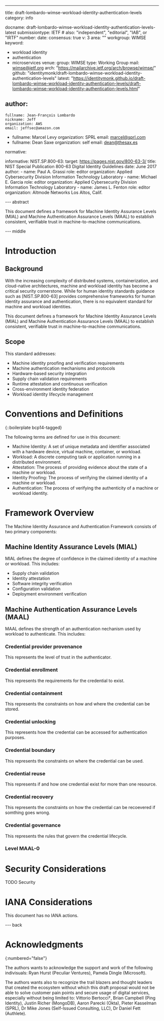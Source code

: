 ---
title: draft-lombardo-wimse-workload-identity-authentication-levels
category: info

docname: draft-lombardo-wimse-workload-identity-authentication-levels-latest
submissiontype: IETF  # also: "independent", "editorial", "IAB", or "IRTF"
number:
date:
consensus: true
v: 3
area: ""
workgroup: WIMSE
keyword:
 - workload identity
 - authentication
 - microservices
venue:
 group: WIMSE
 type: Working Group
 mail: wimse@ietf.org
 arch: "https://mailarchive.ietf.org/arch/browse/wimse/"
 github: "identitymonk/draft-lombardo-wimse-workload-identity-authentication-levels"
 latest: "https://identitymonk.github.io/draft-lombardo-wimse-workload-identity-authentication-levels/draft-lombardo-wimse-workload-identity-authentication-levels.html"

author:
 -
    fullname: Jean-François Lombardo
    nickname: Jeff
    organization: AWS
    email: jeffsec@amazon.com
 -
   fullname: Marcel Levy
   organization: SPRL
   email: marcel@sprl.com
 -
   fullname: Dean Saxe
   organization: self
   email: dean@thesax.es

normative:

informative:
  NIST.SP.800-63:
    target: https://pages.nist.gov/800-63-3/
    title: NIST Special Publication 800-63 Digital Identity Guidelines
    date: June 2017
    author:
      -
        name: Paul A. Grassi
        role: editor
        organization: Applied Cybersecurity Division Information Technology Laboratory
      -
        name: Michael E. Garcia
        role: editor
        organization: Applied Cybersecurity Division Information Technology Laboratory
      -
        name: James L. Fenton
        role: editor
        organization: Altmode Networks Los Altos, Calif.


--- abstract

This document defines a framework for Machine Identity Assurance Levels (MIAL) and Machine Authentication Assurance Levels (MAAL) to establish consistent, verifiable trust in machine-to-machine communications.

--- middle

# Introduction

## Background

With the increasing complexity of distributed systems, containerization, and cloud-native architectures, machine and workload identity has become a critical security cornerstone. While for human identity standards guidance such as [NIST.SP.800-63]
provides comprehensive frameworks for human identity assurance and authentication, there is no equivalent standard for machine and workload identities.

This document defines a framework for Machine Identity Assurance Levels (MIAL) and Machine Authentication Assurance Levels (MAAL) to establish consistent, verifiable trust in machine-to-machine communications.

## Scope

This standard addresses:
- Machine identity proofing and verification requirements
- Machine authentication mechanisms and protocols
- Hardware-based security integration
- Supply chain validation requirements
- Runtime attestation and continuous verification
- Cross-environment identity federation
- Workload identity lifecycle management

# Conventions and Definitions

{::boilerplate bcp14-tagged}

The following terms are defined for use in this document:

- Machine Identity: A set of unique metadata and identifier associated with a hardware device, virtual machine, container, or workload.
- Workload: A discrete computing task or application running in a distributed environment.
- Attestation: The process of providing evidence about the state of a machine or workload.
- Identity Proofing: The process of verifying the claimed identity of a machine or workload.
- Authentication: The process of verifying the authenticity of a machine or workload identity.

# Framework Overview

The Machine Identity Assurance and Authentication Framework consists of two primary components:

## Machine Identity Assurance Levels (MIAL)

MIAL defines the degree of confidence in the claimed identity of a machine or workload. This includes:
- Supply chain validation
- Identity attestation
- Software integrity verification
- Configuration validation
- Deployment environment verification

## Machine Authentication Assurance Levels (MAAL)

MAAL defines the strength of an authentication nechanism used by workload to authenticate. This includes:

### Credential provider provenance

This represents the level of trust in the authenticator.

### Credential enrollment

This represents the requirements for the credential to exist.

### Credential containment

This represents the constraints on how and where the credential can be stored.

### Credential unlocking

This represents how the credential can be accessed for authentication purposes.

### Credential boundary

This represents the constraints on where the credential can be used.

### Credential reuse

This represents if and how one credential exist for more than one resource.

### Credential recovery

This represents the constraints on how the credential can be recoevered if somthing goes wrong.

### Credential governance

This represents the rules that govern the credential lifecycle.

### Level MAAL-0



# Security Considerations

TODO Security


# IANA Considerations

This document has no IANA actions.

--- back

# Acknowledgments
{:numbered="false"}


The authors wants to acknowledge the support and work of the following indivisuals: Ryan Hurst (Peculiar Ventures), Pamela Dingle (Microsoft).

The authors wants also to recognize the trail blazers and thought leaders that created the ecosystem without which this draft proposal would not be able to solve customer pain points and secure usage of digital services, especially without being limited to: Vittorio Bertocci†, Brian Campbell (Ping Identity), Justin Richer (MongoDB), Aaron Parecki (Okta), Pieter Kasselman (SPRL), Dr Mike Jones (Self-Issued Consulting, LLC), Dr Daniel Fett (Authlete).
